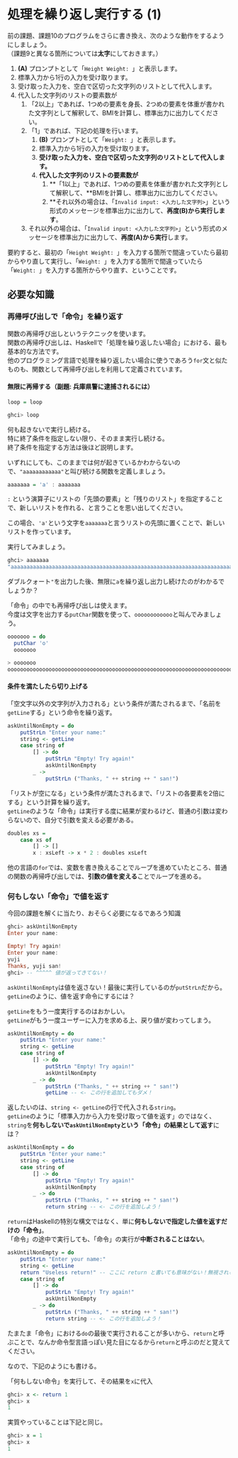 # 処理を繰り返し実行する (1)

前の課題、課題10のプログラムをさらに書き換え、次のような動作をするようにしましょう。  
（課題9と異なる箇所については**太字**にしておきます。）

1. **(A)** プロンプトとして「`Height Weight: `」と表示します。
2. 標準入力から1行の入力を受け取ります。
3. 受け取った入力を、空白で区切った文字列のリストとして代入します。
4. 代入した文字列のリストの要素数が
    1. 「2以上」であれば、1つめの要素を身長、2つめの要素を体重が書かれた文字列として解釈して、BMIを計算し、標準出力に出力してください。
    2. 「1」であれば、下記の処理を行います。
        1. **(B)** プロンプトとして「`Weight: `」と表示します。
        2. 標準入力から1行の入力を受け取ります。
        3. **受け取った入力を、空白で区切った文字列のリストとして代入します。**
        4. **代入した文字列のリストの要素数が**
            1. **「1以上」であれば、1つめの要素を体重が書かれた文字列として解釈して、**BMIを計算し、標準出力に出力してください。
            2. **それ以外の場合は、「`Invalid input: <入力した文字列>`」という形式のメッセージを標準出力に出力して、**再度(B)から実行します**。
    3. それ以外の場合は、「`Invalid input: <入力した文字列>`」という形式のメッセージを標準出力に出力して、**再度(A)から実行**します。

要約すると、最初の「`Height Weight: `」を入力する箇所で間違っていたら最初からやり直して実行し、「`Weight: `」を入力する箇所で間違っていたら「`Weight: `」を入力する箇所からやり直す、ということです。

## 必要な知識

### 再帰呼び出しで「命令」を繰り返す

関数の再帰呼び出しというテクニックを使います。  
関数の再帰呼び出しは、Haskellで「処理を繰り返したい場合」における、最も基本的な方法です。  
他のプログラミング言語で処理を繰り返したい場合に使うであろう`for`文と似たものも、関数として再帰呼び出しを利用して定義されています。

#### 無限に再帰する（副題: 兵庫県警に逮捕されるには）

```haskell
loop = loop
```

```haskell
ghci> loop

```

何も起きないで実行し続ける。  
特に終了条件を指定しない限り、そのまま実行し続ける。  
終了条件を指定する方法は後ほど説明します。

いずれにしても、このままでは何が起きているかわからないので、`"aaaaaaaaaaaa"`と叫び続ける関数を定義しましょう。

```haskell
aaaaaaa = 'a' : aaaaaaa
```

`:` という演算子にリストの「先頭の要素」と「残りのリスト」を指定することで、新しいリストを作れる、と言うことを思い出してください。

この場合、`'a'`という文字を`aaaaaaa`と言うリストの先頭に置くことで、新しいリストを作っています。  

実行してみましょう。

```haskell
ghci> aaaaaaa
"aaaaaaaaaaaaaaaaaaaaaaaaaaaaaaaaaaaaaaaaaaaaaaaaaaaaaaaaaaaaaaaaaaaaaaaInterupted.
```

ダブルクォート`"`を出力した後、無限に`a`を繰り返し出力し続けたのがわかるでしょうか？

「命令」の中でも再帰呼び出しは使えます。  
今度は文字を出力する`putChar`関数を使って、`oooooooooooo`と叫んでみましょう。

```haskell
ooooooo = do
  putChar 'o'
  ooooooo
```

```haskell
> ooooooo
oooooooooooooooooooooooooooooooooooooooooooooooooooooooooooooooooooooooooooooooooooooooooooooooooooooooooooooooooooooooInterrupted.
```

#### 条件を満たしたら切り上げる

「空文字以外の文字列が入力される」という条件が満たされるまで、「名前を`getLine`する」という命令を繰り返す。

```haskell
askUntilNonEmpty = do
    putStrLn "Enter your name:"
    string <- getLine
    case string of
        [] -> do
            putStrLn "Empty! Try again!"
            askUntilNonEmpty
        _ ->
            putStrLn ("Thanks, " ++ string ++ " san!")
```

「リストが空になる」という条件が満たされるまで、「リストの各要素を2倍にする」という計算を繰り返す。  
`getLine`のような「命令」は実行する度に結果が変わるけど、普通の引数は変わらないので、自分で引数を変える必要がある。

```haskell
doubles xs =
    case xs of
        [] -> []
        x : xsLeft -> x * 2 : doubles xsLeft
```

他の言語の`for`では、変数を書き換えることでループを進めていたところ、普通の関数の再帰呼び出しでは、**引数の値を変える**ことでループを進める。

### 何もしない「命令」で値を返す

今回の課題を解くに当たり、おそらく必要になるであろう知識

```haskell
ghci> askUntilNonEmpty
Enter your name:

Empty! Try again!
Enter your name:
yuji
Thanks, yuji san!
ghci> -- ^^^^^ 値が返ってきてない！
```

`askUntilNonEmpty`は値を返さない！最後に実行しているのが`putStrLn`だから。  
`getLine`のように、値を返す命令にするには？

`getLine`をもう一度実行するのはおかしい。  
`getLine`がもう一度ユーザーに入力を求める上、戻り値が変わってしまう。

```haskell
askUntilNonEmpty = do
    putStrLn "Enter your name:"
    string <- getLine
    case string of
        [] -> do
            putStrLn "Empty! Try again!"
            askUntilNonEmpty
        _ -> do
            putStrLn ("Thanks, " ++ string ++ " san!")
            getLine -- <- この行を追加してもダメ！
```

返したいのは、`string <- getLine`の行で代入される`string`。  
`getLine`のように「標準入力から入力を受け取って値を返す」のではなく、`string`を**何もしないで`askUntilNonEmpty`という「命令」の結果として返す**には？

```haskell
askUntilNonEmpty = do
    putStrLn "Enter your name:"
    string <- getLine
    case string of
        [] -> do
            putStrLn "Empty! Try again!"
            askUntilNonEmpty
        _ -> do
            putStrLn ("Thanks, " ++ string ++ " san!")
            return string -- <- この行を追加しよう！
```

`return`はHaskellの特別な構文ではなく、単に**何もしないで指定した値を返すだけの「命令」**。  
「命令」の途中で実行しても、「命令」の実行が**中断されることはない**。

```haskell
askUntilNonEmpty = do
    putStrLn "Enter your name:"
    string <- getLine
    return "Useless return!" -- ここに return と書いても意味がない！無視される！
    case string of
        [] -> do
            putStrLn "Empty! Try again!"
            askUntilNonEmpty
        _ -> do
            putStrLn ("Thanks, " ++ string ++ " san!")
            return string -- <- この行を追加しよう！
```

たまたま「命令」における`do`の最後で実行されることが多いから、`return`と呼ぶことで、なんか命令型言語っぽい見た目になるから`return`と呼ぶのだと覚えてください。

なので、下記のようにも書ける。

「何もしない命令」を実行して、その結果を`x`に代入

```haskell
ghci> x <- return 1
ghci> x
1
```

実質やっていることは下記と同じ。

```haskell
ghci> x = 1
ghci> x
1
```
